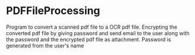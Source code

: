 # PDFFileProcessing

Program to convert a scanned pdf file to a OCR pdf file. Encrypting the converted pdf file by giving password and send email to the user along with the password and the encrypted pdf file as attachment. Password is generated from the user's name
